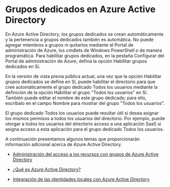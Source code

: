 <properties 
	pageTitle="Grupos dedicados en Azure Active Directory | Microsoft Azure" 
	description="Un tema que explica cómo administrar grupos en Azure AD." 
	services="active-directory" 
	documentationCenter="" 
	authors="femila" 
	manager="swadhwa" 
	editor=""
	tags="azure-classic-portal"/>

<tags 
	ms.service="active-directory" 
	ms.workload="identity" 
	ms.tgt_pltfrm="na" 
	ms.devlang="na" 
	ms.topic="article" 
	ms.date="07/13/2015" 
	ms.author="femila"/>

# Grupos dedicados en Azure Active Directory

En Azure Active Directory, los grupos dedicados se crean automáticamente y la pertenencia a grupos dedicados también es automática. No puede agregar miembros a grupos ni quitarlos mediante el Portal de administración de Azure, los cmdlets de Windows PowerShell o de manera programática. Para habilitar grupos dedicados, en la pestaña Configurar del Portal de administración de Azure, defina la opción Habilitar grupos dedicados en Sí.

En la versión de vista previa pública actual, una vez que la opción Habilitar grupos dedicados se define en Sí, puede habilitar el directorio para que cree automáticamente el grupo dedicado Todos los usuarios mediante la definición de la opción Habilitar el grupo "Todos los usuarios" en Sí. También puede editar el nombre de este grupo dedicado; para ello, escríbalo en el campo Nombre para mostrar del grupo "Todos los usuarios".

El grupo dedicado Todos los usuarios puede resultar útil si desea asignar los mismos permisos a todos los usuarios del directorio. Por ejemplo, puede otorgar a todos los usuarios del directorio acceso a una aplicación SaaS si asigna acceso a esta aplicación para el grupo dedicado Todos los usuarios.

A continuación presentamos algunos temas que proporcionarán información adicional acerca de Azure Active Directory.

* [Administración del acceso a los recursos con grupos de Azure Active Directory](active-directory-manage-groups.md)

* [¿Qué es Azure Active Directory?](active-directory-whatis.md)

* [Integración de las identidades locales con Azure Active Directory](active-directory-aadconnect.md)

<!---HONumber=August15_HO6-->